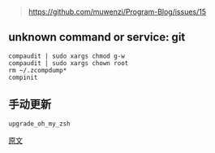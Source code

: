 > https://github.com/muwenzi/Program-Blog/issues/15

## unknown command or service: git

``` shell
compaudit | sudo xargs chmod g-w
compaudit | sudo xargs chown root
rm ~/.zcompdump*
compinit
```

## 手动更新
```sh
upgrade_oh_my_zsh
```

[原文](https://github.com/robbyrussell/oh-my-zsh/issues/630)
